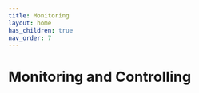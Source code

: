 ```yaml
---
title: Monitoring
layout: home
has_children: true
nav_order: 7
---
```


# Monitoring and Controlling
